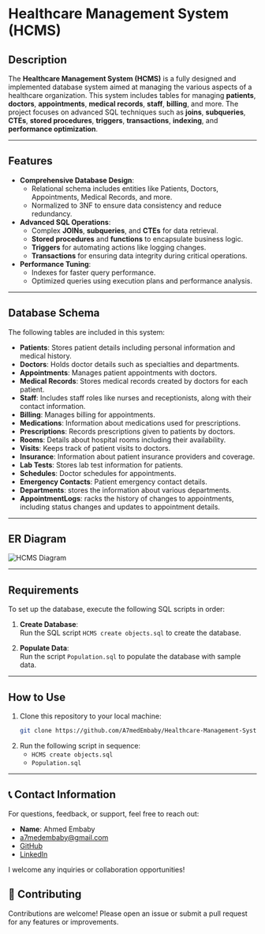 # Healthcare Management System (HCMS)

## Description

The **Healthcare Management System (HCMS)** is a fully designed and implemented database system aimed at managing the various aspects of a healthcare organization. This system includes tables for managing **patients**, **doctors**, **appointments**, **medical records**, **staff**, **billing**, and more. The project focuses on advanced SQL techniques such as **joins**, **subqueries**, **CTEs**, **stored procedures**, **triggers**, **transactions**, **indexing**, and **performance optimization**.

---

## Features

- **Comprehensive Database Design**: 
  - Relational schema includes entities like Patients, Doctors, Appointments, Medical Records, and more.
  - Normalized to 3NF to ensure data consistency and reduce redundancy.
- **Advanced SQL Operations**:
  - Complex **JOINs**, **subqueries**, and **CTEs** for data retrieval.
  - **Stored procedures** and **functions** to encapsulate business logic.
  - **Triggers** for automating actions like logging changes.
  - **Transactions** for ensuring data integrity during critical operations.
- **Performance Tuning**:
  - Indexes for faster query performance.
  - Optimized queries using execution plans and performance analysis.

---

## Database Schema

The following tables are included in this system:

- **Patients**: Stores patient details including personal information and medical history.
- **Doctors**: Holds doctor details such as specialties and departments.
- **Appointments**: Manages patient appointments with doctors.
- **Medical Records**: Stores medical records created by doctors for each patient.
- **Staff**: Includes staff roles like nurses and receptionists, along with their contact information.
- **Billing**: Manages billing for appointments.
- **Medications**: Information about medications used for prescriptions.
- **Prescriptions**: Records prescriptions given to patients by doctors.
- **Rooms**: Details about hospital rooms including their availability.
- **Visits**: Keeps track of patient visits to doctors.
- **Insurance**: Information about patient insurance providers and coverage.
- **Lab Tests**: Stores lab test information for patients.
- **Schedules**: Doctor schedules for appointments.
- **Emergency Contacts**: Patient emergency contact details.
- **Departments**: stores the information about various departments.
- **AppointmentLogs**: racks the history of changes to appointments, including status changes and updates to appointment details.

---

## ER Diagram

![HCMS Diagram](https://github.com/user-attachments/assets/295ec7e1-56ae-41a6-8d76-5c55a27a7ca4)

---

## Requirements

To set up the database, execute the following SQL scripts in order:

1. **Create Database**:  
   Run the SQL script `HCMS create objects.sql` to create the database.

2. **Populate Data**:  
   Run the script `Population.sql` to populate the database with sample data.

---

## How to Use

1. Clone this repository to your local machine:
   ```bash
   git clone https://github.com/A7medEmbaby/Healthcare-Management-System-HCMS.git
2. Run the following script in sequence:
   - `HCMS create objects.sql`
   - `Population.sql`

---

## 📞 Contact Information

For questions, feedback, or support, feel free to reach out:

- **Name**: Ahmed Embaby
- [a7medembaby@gmail.com](mailto:a7medembaby@gmail.com)
- [GitHub](https://github.com/A7medEmbaby)
- [LinkedIn](https://www.linkedin.com/in/ahmed-m-embaby)

I welcome any inquiries or collaboration opportunities!

## 🤝 Contributing

Contributions are welcome! Please open an issue or submit a pull request for any features or improvements.

